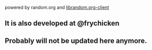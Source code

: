 powered by random.org and [librandom.org-client](/library/)

## It is also developed at @frychicken

## Probably will not be updated here anymore.
